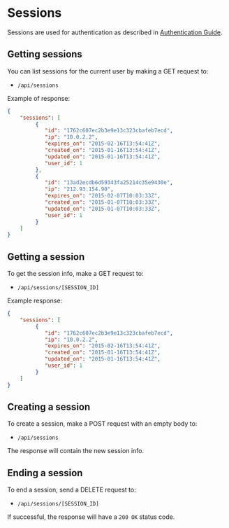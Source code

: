 # Sessions

Sessions are used for authentication as described in [Authentication Guide](authentication.md#sessions). 

## Getting sessions

You can list sessions for the current user by making a GET request to:

* `/api/sessions` 
 
Example of response:

```json
{
    "sessions": [       
         {
            "id": "1762c607ec2b3e9e13c323cbafeb7ecd",
            "ip": "10.0.2.2",
            "expires_on": "2015-02-16T13:54:41Z",
            "created_on": "2015-01-16T13:54:41Z",
            "updated_on": "2015-01-16T13:54:41Z",
            "user_id": 1
         },
         {
            "id": "13ad2ecdb6d59343fa25214c35e9430e",
            "ip": "212.93.154.90",
            "expires_on": "2015-02-07T10:03:33Z",
            "created_on": "2015-01-07T10:03:33Z",
            "updated_on": "2015-01-07T10:03:33Z",
            "user_id": 1
         }
    ]
}     
```

## Getting a session

To get the session info, make a GET request to:

* `/api/sessions/[SESSION_ID]`

Example response:

```json
{
    "sessions": [       
         {
            "id": "1762c607ec2b3e9e13c323cbafeb7ecd",
            "ip": "10.0.2.2",
            "expires_on": "2015-02-16T13:54:41Z",
            "created_on": "2015-01-16T13:54:41Z",
            "updated_on": "2015-01-16T13:54:41Z",
            "user_id": 1
         }
    ]
}     
```

## Creating a session

To create a session, make a POST request with an empty body to:

* `/api/sessions`

The response will contain the new session info.

## Ending a session

To end a session, send a DELETE request to:

* `/api/sessions/[SESSION_ID]`

If successful, the response will have a `200 OK` status code.